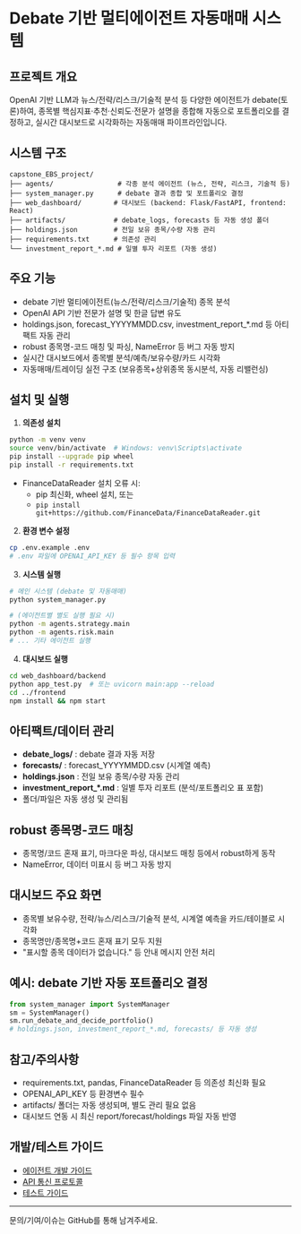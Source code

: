 # Debate 기반 멀티에이전트 자동매매 시스템

## 프로젝트 개요
OpenAI 기반 LLM과 뉴스/전략/리스크/기술적 분석 등 다양한 에이전트가 debate(토론)하여, 종목별 핵심지표·추천·신뢰도·전문가 설명을 종합해 자동으로 포트폴리오를 결정하고, 실시간 대시보드로 시각화하는 자동매매 파이프라인입니다.

## 시스템 구조
```
capstone_EBS_project/
├── agents/                # 각종 분석 에이전트 (뉴스, 전략, 리스크, 기술적 등)
├── system_manager.py      # debate 결과 종합 및 포트폴리오 결정
├── web_dashboard/        # 대시보드 (backend: Flask/FastAPI, frontend: React)
├── artifacts/            # debate_logs, forecasts 등 자동 생성 폴더
├── holdings.json         # 전일 보유 종목/수량 자동 관리
├── requirements.txt      # 의존성 관리
└── investment_report_*.md # 일별 투자 리포트 (자동 생성)
```

## 주요 기능
- debate 기반 멀티에이전트(뉴스/전략/리스크/기술적) 종목 분석
- OpenAI API 기반 전문가 설명 및 한글 답변 유도
- holdings.json, forecast_YYYYMMDD.csv, investment_report_*.md 등 아티팩트 자동 관리
- robust 종목명-코드 매칭 및 파싱, NameError 등 버그 자동 방지
- 실시간 대시보드에서 종목별 분석/예측/보유수량/카드 시각화
- 자동매매/트레이딩 실전 구조 (보유종목+상위종목 동시분석, 자동 리밸런싱)

## 설치 및 실행
1. **의존성 설치**
```bash
python -m venv venv
source venv/bin/activate  # Windows: venv\Scripts\activate
pip install --upgrade pip wheel
pip install -r requirements.txt
```
- FinanceDataReader 설치 오류 시:
  - pip 최신화, wheel 설치, 또는
  - `pip install git+https://github.com/FinanceData/FinanceDataReader.git`

2. **환경 변수 설정**
```bash
cp .env.example .env
# .env 파일에 OPENAI_API_KEY 등 필수 항목 입력
```

3. **시스템 실행**
```bash
# 메인 시스템 (debate 및 자동매매)
python system_manager.py

# (에이전트별 별도 실행 필요 시)
python -m agents.strategy.main
python -m agents.risk.main
# ... 기타 에이전트 실행
```

4. **대시보드 실행**
```bash
cd web_dashboard/backend
python app_test.py  # 또는 uvicorn main:app --reload
cd ../frontend
npm install && npm start
```

## 아티팩트/데이터 관리
- **debate_logs/** : debate 결과 자동 저장
- **forecasts/** : forecast_YYYYMMDD.csv (시계열 예측)
- **holdings.json** : 전일 보유 종목/수량 자동 관리
- **investment_report_*.md** : 일별 투자 리포트 (분석/포트폴리오 표 포함)
- 폴더/파일은 자동 생성 및 관리됨

## robust 종목명-코드 매칭
- 종목명/코드 혼재 표기, 마크다운 파싱, 대시보드 매칭 등에서 robust하게 동작
- NameError, 데이터 미표시 등 버그 자동 방지

## 대시보드 주요 화면
- 종목별 보유수량, 전략/뉴스/리스크/기술적 분석, 시계열 예측을 카드/테이블로 시각화
- 종목명만/종목명+코드 혼재 표기 모두 지원
- "표시할 종목 데이터가 없습니다." 등 안내 메시지 안전 처리

## 예시: debate 기반 자동 포트폴리오 결정
```python
from system_manager import SystemManager
sm = SystemManager()
sm.run_debate_and_decide_portfolio()
# holdings.json, investment_report_*.md, forecasts/ 등 자동 생성
```

## 참고/주의사항
- requirements.txt, pandas, FinanceDataReader 등 의존성 최신화 필요
- OPENAI_API_KEY 등 환경변수 필수
- artifacts/ 폴더는 자동 생성되며, 별도 관리 필요 없음
- 대시보드 연동 시 최신 report/forecast/holdings 파일 자동 반영

## 개발/테스트 가이드
- [에이전트 개발 가이드](docs/agent_development.md)
- [API 통신 프로토콜](docs/mcp_protocol.md)
- [테스트 가이드](docs/testing.md)

---

문의/기여/이슈는 GitHub를 통해 남겨주세요. 
